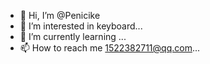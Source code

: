 - 👋 Hi, I’m @Penicike
- 👀 I’m interested in keyboard...
- 🌱 I’m currently learning ...
- 📫 How to reach me 1522382711@qq.com...

<!---
Penicike/Penicike is a ✨ special ✨ repository because its `README.md` (this file) appears on your GitHub profile.
You can click the Preview link to take a look at your changes.
--->
